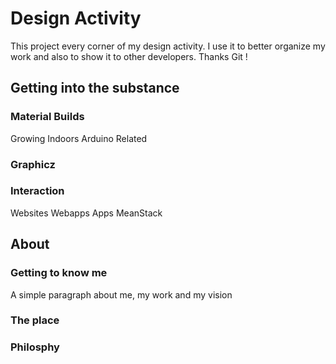 # Design Activity
This project every corner of my design activity.
I use it to better organize my work and also to show it to other developers. Thanks Git !


## Getting into the substance
### Material Builds
Growing Indoors
Arduino Related
### Graphicz


### Interaction
Websites
Webapps
Apps
MeanStack


## About
### Getting to know me
A simple paragraph about me, my work and my vision
### The place
### Philosphy
